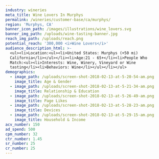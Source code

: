 ```yaml
---
industry: wineries
meta_title: Wine Lovers In Murphys
permalink: /wineries/customer-base/ca/murphys/
region: 'Murphys, CA'
banner_icon_path: /images/illustrations/wine_lovers.svg
banner_img_path: /uploads/wine-tasting-banner.jpg
reach_img_path: /uploads/reach.png
potential_reach: '300,000 <i>Wine Lovers</i>'
audience_description_html: >-
  <ul><li>Location:<ul><li>United States: Murphys (+50 mi)
  California</li></ul></li><li>Age:21 - 65+</li><li>People Who
  Match:<ul><li>Interests: Wine, Winery, Vineyard or Wine
  tasting</li><li>Behaviors: Wine</li></ul></li></ul>
demographics:
  - image_path: /uploads/screen-shot-2018-02-13-at-5-20-54-am.png
    image_title: Age & Gender
  - image_path: /uploads/screen-shot-2018-02-13-at-5-21-34-am.png
    image_title: Relationship & Education
  - image_path: /uploads/screen-shot-2018-02-13-at-5-26-49-am.png
    image_title: Page Likes
  - image_path: /uploads/screen-shot-2018-02-13-at-5-28-23-am.png
    image_title: Devices
  - image_path: /uploads/screen-shot-2018-02-13-at-5-29-15-am.png
    image_title: Household & Income
acv_number: 150
ad_spend: 500
cpm_number: 32
ctr_number: 1.45
sr_number: 25
cr_number: 25
---
```


